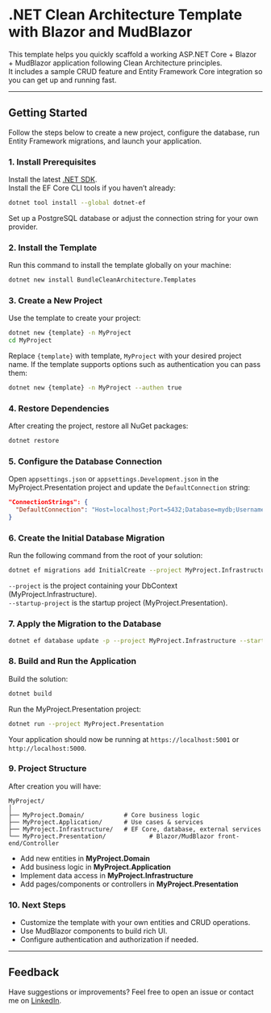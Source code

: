 # .NET Clean Architecture Template with Blazor and MudBlazor

This template helps you quickly scaffold a working ASP.NET Core + Blazor + MudBlazor application following Clean Architecture principles.  
It includes a sample CRUD feature and Entity Framework Core integration so you can get up and running fast.

---

## Getting Started

Follow the steps below to create a new project, configure the database, run Entity Framework migrations, and launch your application.

### 1. Install Prerequisites

Install the latest [.NET SDK](https://dotnet.microsoft.com/download).  
Install the EF Core CLI tools if you haven’t already:

```bash
dotnet tool install --global dotnet-ef
```

Set up a PostgreSQL database or adjust the connection string for your own provider.

### 2. Install the Template

Run this command to install the template globally on your machine:

```bash
dotnet new install BundleCleanArchitecture.Templates
```

### 3. Create a New Project

Use the template to create your project:

```bash
dotnet new {template} -n MyProject
cd MyProject
```

Replace `{template}` with template, `MyProject` with your desired project name.
If the template supports options such as authentication you can pass them:

```bash
dotnet new {template} -n MyProject --authen true
```

### 4. Restore Dependencies

After creating the project, restore all NuGet packages:

```bash
dotnet restore
```

### 5. Configure the Database Connection

Open `appsettings.json` or `appsettings.Development.json` in the MyProject.Presentation project and update the `DefaultConnection` string:

```json
"ConnectionStrings": {
  "DefaultConnection": "Host=localhost;Port=5432;Database=mydb;Username=myuser;Password=mypassword"
}
```

### 6. Create the Initial Database Migration

Run the following command from the root of your solution:

```bash
dotnet ef migrations add InitialCreate --project MyProject.Infrastructure --startup-project MyProject.Presentation
```

`--project` is the project containing your DbContext (MyProject.Infrastructure).  
`--startup-project` is the startup project (MyProject.Presentation).

### 7. Apply the Migration to the Database

```bash
dotnet ef database update -p --project MyProject.Infrastructure --startup-project MyProject.Presentation
```

### 8. Build and Run the Application

Build the solution:

```bash
dotnet build
```

Run the MyProject.Presentation project:

```bash
dotnet run --project MyProject.Presentation
```

Your application should now be running at `https://localhost:5001` or `http://localhost:5000`.

### 9. Project Structure

After creation you will have:

```
MyProject/
│
├── MyProject.Domain/           # Core business logic
├── MyProject.Application/      # Use cases & services
├── MyProject.Infrastructure/   # EF Core, database, external services
└── MyProject.Presentation/            # Blazor/MudBlazor front-end/Controller
```

- Add new entities in **MyProject.Domain**
- Add business logic in **MyProject.Application**
- Implement data access in **MyProject.Infrastructure**
- Add pages/components or controllers in **MyProject.Presentation**

### 10. Next Steps

- Customize the template with your own entities and CRUD operations.
- Use MudBlazor components to build rich UI.
- Configure authentication and authorization if needed.

---

## Feedback

Have suggestions or improvements? Feel free to open an issue or contact me on [LinkedIn](https://www.linkedin.com/in/le-anh-quang-93262b300/).
